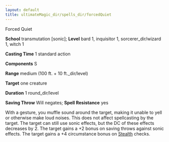 ```yaml
---
layout: default
title: ultimateMagic_dir/spells_dir/forcedQuiet
---
```

Forced Quiet

**School** transmutation [sonic]; **Level** bard 1, inquisitor 1, sorcerer_dir/wizard 1, witch 1

**Casting Time** 1 standard action

**Components** S

**Range** medium (100 ft. + 10 ft._dir/level)

**Target** one creature

**Duration** 1 round_dir/level

**Saving Throw** Will negates; **Spell Resistance** yes

With a gesture, you muffle sound around the target, making it unable to yell or otherwise make loud noises. This does not affect spellcasting by the target. The target can still use sonic effects, but the DC of these effects decreases by 2. The target gains a +2 bonus on saving throws against sonic effects. The target gains a +4 circumstance bonus on [Stealth](skills_dir/stealth#_stealth) checks.

